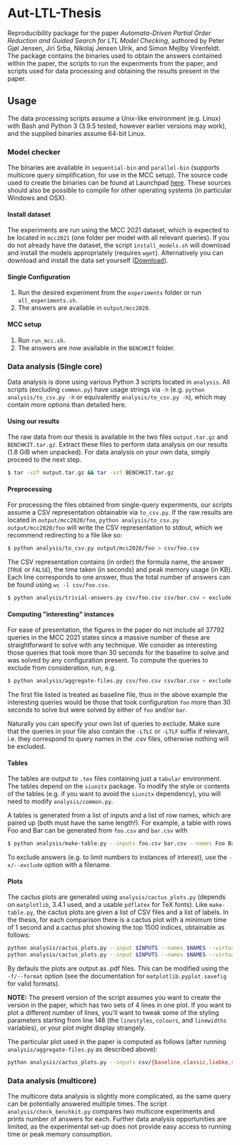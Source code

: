 # Aut-LTL-Thesis
Reproducibility package for the paper *Automata-Driven Partial Order Reduction and Guided Search for LTL Model Checking*, authored by Peter Gjøl Jensen, Jiri Srba, Nikolaj Jensen Ulrik, and Simon Mejlby Virenfeldt. 
The package contains the binaries used to obtain the answers contained within the paper, the scripts to run the experiments from the paper, and scripts used for data processing and obtaining the results present in the paper.

## Usage

The data processing scripts assume a Unix-like environment (e.g. Linux) with Bash and Python 3 (3.9.5 tested, however earlier versions may work), and the supplied binaries assume 64-bit Linux.

### Model checker
The binaries are available in `sequential-bin` and `parallel-bin` (supports multicore query simplification, for use in the MCC setup). 
The source code used to create the binaries can be found at Launchpad [here](https://bazaar.launchpad.net/~tapaal-ltl/verifypn/reach-stub-new/revision/268?start_revid=268.). These sources should also be possible to compile for other operating systems (in particular Windows and OSX). 

#### Install dataset
The experiments are run using the MCC 2021 dataset, which is expected to be located in `mcc2021` (one folder per model with all relevant queries). 
If you do not already have the dataset, the script `install_models.sh` will download and install the models appropriately (requires `wget`). 
Alternatively you can download and install the data set yourself ([Download](https://mcc.lip6.fr/archives/INPUTS-2021.tar.gz)). 

#### Single Configuration

1. Run the desired experiment from the `experiments` folder or run `all_experiments.sh`.
2. The answers are available in `output/mcc2020`.

#### MCC setup

1. Run `run_mcc.sh`.
2. The answers are now available in the `BENCHKIT` folder.

### Data analysis (Single core)
Data analysis is done using various Python 3 scripts located in `analysis`. All scripts (excluding `common.py`) have usage strings via `-h` (e.g. `python analysis/to_csv.py -h` or equivalently `analysis/to_csv.py -h`), which may contain more options than detailed here.

#### Using our results

The raw data from our thesis is available in the two files `output.tar.gz` and `BENCHKIT.tar.gz`. Extract these files to perform data analysis on our results (1.8 GiB when unpacked).
For data analysis on your own data, simply proceed to the next step.

``` sh
$ tar -xzf output.tar.gz && tar -xzf BENCHKIT.tar.gz
```

#### Preprocessing

For processing the files obtained from single-query experiments, our scripts assume a CSV representation obtainable via `to_csv.py`. 
If the raw results are located in `output/mcc2020/foo`, `python analysis/to_csv.py output/mcc2020/foo` will write the CSV representation to stdout, which we recommend redirecting to a file like so:

``` sh
$ python analysis/to_csv.py output/mcc2020/foo > csv/foo.csv
```

The CSV representation contains (in order) the formula name, the answer (`TRUE` or `FALSE`), the time taken (in seconds) and peak memory usage (in KB).
Each line corresponds to one answer, thus the total number of answers can be found using `wc -l csv/foo.csv`.

<!-- The plots and tables in the thesis exclude answers obtained trivially, either due to no valid initial state or due to query simplification.  -->
<!-- To compute these based on CSV files `csv/foo.csv` and `csv/bar.csv`: -->

``` sh
$ python analysis/trivial-answers.py csv/foo.csv csv/bar.csv > exclude
```

#### Computing "interesting" instances

For ease of presentation, the figures in the paper do not include all 37792 queries in the MCC 2021 states since a massive number of these are straightforward to solve with any technique.
We consider as interesting those queries that took more than 30 seconds for the baseline to solve and was solved by any configuration present.
To compute the queries to exclude from consideration, run, e.g. 

``` sh
$ python analysis/aggregate-files.py csv/foo.csv csv/bar.csv > exclude
```

The first file listed is treated as baseline file, thus in the above example the interesting queries would be those that took configuration `foo` more than 30 seconds to solve but were solved by either of `foo` and/or `bar`.

Naturally you can specify your own list of queries to exclude. Make sure that the queries in your file also contain the `-LTLC` or `-LTLF` suffix if relevant, i.e. they correspond to query names in the .csv files, otherwise nothing will be excluded.

#### Tables

The tables are output to `.tex` files containing just a `tabular` environment. The tables depend on the `siunitx` package. To modify the style or contents of the tables (e.g. if you want to avoid the `siunitx` dependency), you will need to modify `analysis/common.py`.

A tables is generated from a list of inputs and a list of row names, which are paired up (both must have the same length!).
For example, a table with rows Foo and Bar can be generated from `foo.csv` and `bar.csv` with

``` sh
$ python analysis/make-table.py --inputs foo.csv bar.csv --names Foo Bar -o foo-bar-answered.tex
```

To exclude answers (e.g. to limit numbers to instances of interest), use the `-x/--exclude` option with a filename.

#### Plots

The cactus plots are generated using `analysis/cactus_plots.py` (depends on `matplotlib`, 3.4.1 used, and a usable `pdflatex` for TeX fonts).
Like `make-table.py`, the cactus plots are given a list of CSV files and a list of labels.
In the thesis, for each comparison there is a cactus plot with a minimum time of 1 second and a cactus plot showing the top 1500 indices, obtainable as follows:

``` sh
python analysis/cactus_plots.py --input $INPUTS --names $NAMES --virtual-best -o cactus-all --no-simplification -m 1
python analysis/cactus_plots.py --input $INPUTS --names $NAMES --virtual-best -o cactus-tail --no-simplification --tail 1500 --no-legend
```

By defauls the plots are output as .pdf files. This can be modified using the `-f/--format` option (see the documentation for `matplotlib.pyplot.savefig` for valid formats).

**NOTE:** The present version of the script assumes you want to create the version in the paper, which has two sets of 4 lines in one plot. 
If you want to plot a different number of lines, you'll want to tweak some of the styling parameters starting from line 148 (the `linestyles`, `colours`, and `linewidths` variables), or your plot might display strangely.

The particular plot used in the paper is computed as follows (after running `analysis/aggregate-files.py` as described above):

``` sh
python analysis/cactus_plots.py --inputs csv/{baseline,classic,liebke,state-por,heur+baseline,heur+classic,heur+liebke,heur+state-por} --names "Baseline" Classic "Automata-driven POR" "Liebke POR" "Baseline Heur" "Classic HPOR" "Automata-driven HPOR" "Liebke HPOR" --exclude analysis/generated/exclude -o cactus.pdf -m 45
```

### Data analysis (multicore)

The multicore data analysis is slightly more complicated, as the same query can be potentially answered multiple times. 
The script `analysis/check_benchkit.py` compares two multicore experiments and prints number of answers for each.
Further data analysis opportunities are limited, as the experimental set-up does not provide easy access to running time or peak memory consumption.
